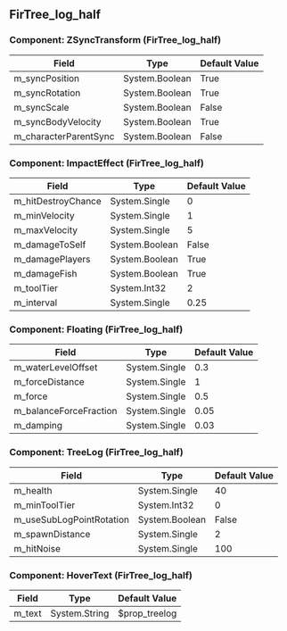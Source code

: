 ## FirTree_log_half

### Component: ZSyncTransform (FirTree_log_half)

|Field|Type|Default Value|
|---|---|---|
|m_syncPosition|System.Boolean|True|
|m_syncRotation|System.Boolean|True|
|m_syncScale|System.Boolean|False|
|m_syncBodyVelocity|System.Boolean|True|
|m_characterParentSync|System.Boolean|False|

### Component: ImpactEffect (FirTree_log_half)

|Field|Type|Default Value|
|---|---|---|
|m_hitDestroyChance|System.Single|0|
|m_minVelocity|System.Single|1|
|m_maxVelocity|System.Single|5|
|m_damageToSelf|System.Boolean|False|
|m_damagePlayers|System.Boolean|True|
|m_damageFish|System.Boolean|True|
|m_toolTier|System.Int32|2|
|m_interval|System.Single|0.25|

### Component: Floating (FirTree_log_half)

|Field|Type|Default Value|
|---|---|---|
|m_waterLevelOffset|System.Single|0.3|
|m_forceDistance|System.Single|1|
|m_force|System.Single|0.5|
|m_balanceForceFraction|System.Single|0.05|
|m_damping|System.Single|0.03|

### Component: TreeLog (FirTree_log_half)

|Field|Type|Default Value|
|---|---|---|
|m_health|System.Single|40|
|m_minToolTier|System.Int32|0|
|m_useSubLogPointRotation|System.Boolean|False|
|m_spawnDistance|System.Single|2|
|m_hitNoise|System.Single|100|

### Component: HoverText (FirTree_log_half)

|Field|Type|Default Value|
|---|---|---|
|m_text|System.String|$prop_treelog|

